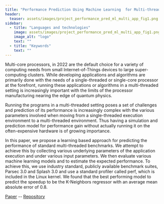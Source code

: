 ```yaml
---
title: "Performance Prediction Using Machine Learning  for Multi-threaded Applications"
header:
  teaser: assets/images/project_performance_pred_ml_multi_app_fig1.png
sidebar:
  - title: "Languages and technologies"
    image: assets/images/project_performance_pred_ml_multi_app_fig1.png
    image_alt: "logo"
    text: ""
  - title: "Keywords"
    text: ""
---
```

Multi-core processors, in 2022 are the default choice for a variety of computing needs from small Internet-of-Things devices to large super-computing clusters.  While developing applications and algorithms are primarily done with the needs of a single-threaded or single-core processor at the forefront, running these applications or algorithms in a multi-threaded setting is increasingly important with the limits of the processor manufacturing nearing the edge of quantum physics. 

Running the programs in a multi-threaded setting poses a set of challenges and prediction of its performance is increasingly complex with the various parameters involved when moving from a single-threaded execution environment to a multi-threaded environment. Thus having a simulation and prediction model for performance gain without actually running it on the often-expensive hardware is of growing importance.

In this paper, we propose a learning based approach for predicting the performance of standard multi-threaded benchmarks. We attempt to achieve this by collecting various underlying parameters of the application execution and under various input parameters. We then evaluate various machine learning models and to estimate the expected performance.
To achieve this, we use industry standard, publicly available benchmark suites, Parsec 3.0 and Splash 3.0 and use a standard profiler called perf, which is included in the Linux kernel. We found that the best performing model to predict the speedup to be the K-Neighbors regressor with an average mean absolute error of 0.8.

[Paper](https://roldanjrgl.github.io/files/performance_prediction_using_machine_learning_for_multi_threaded_applications.pdf) -- 
[Repository](https://github.com/roldanjrgl/performance_prediction_using_ml_for_multi_threaded_apps)
